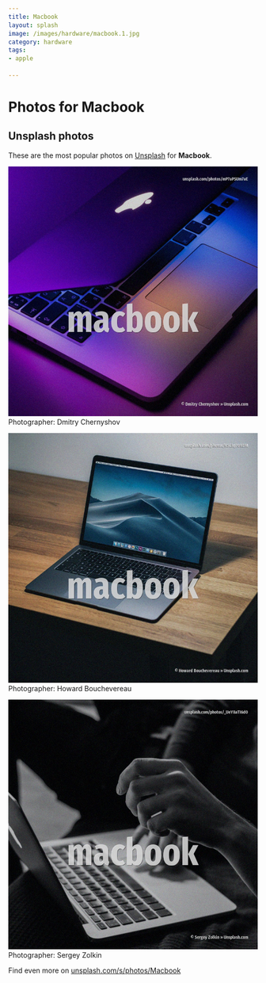 ```yaml
---
title: Macbook
layout: splash
image: /images/hardware/macbook.1.jpg
category: hardware
tags:
- apple

---
```

# Photos for Macbook
 
## Unsplash photos
These are the most popular photos on [Unsplash](https://unsplash.com) for **Macbook**.
 
![Macbook](/images/hardware/macbook.1.jpg)
Photographer:  Dmitry Chernyshov
 
![Macbook](/images/hardware/macbook.2.jpg)
Photographer:  Howard Bouchevereau
 
![Macbook](/images/hardware/macbook.3.jpg)
Photographer:  Sergey Zolkin
 
Find even more on [unsplash.com/s/photos/Macbook](https://unsplash.com/s/photos/Macbook)
 
